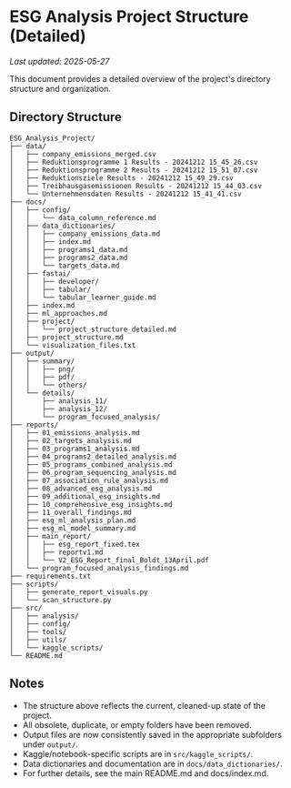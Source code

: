 # ESG Analysis Project Structure (Detailed)

_Last updated: 2025-05-27_

This document provides a detailed overview of the project's directory structure and organization.

## Directory Structure

```
ESG_Analysis_Project/
├── data/
│   ├── company_emissions_merged.csv
│   ├── Reduktionsprogramme 1 Results - 20241212 15_45_26.csv
│   ├── Reduktionsprogramme 2 Results - 20241212 15_51_07.csv
│   ├── Reduktionsziele Results - 20241212 15_49_29.csv
│   ├── Treibhausgasemissionen Results - 20241212 15_44_03.csv
│   └── Unternehmensdaten Results - 20241212 15_41_41.csv
├── docs/
│   ├── config/
│   │   └── data_column_reference.md
│   ├── data_dictionaries/
│   │   ├── company_emissions_data.md
│   │   ├── index.md
│   │   ├── programs1_data.md
│   │   ├── programs2_data.md
│   │   └── targets_data.md
│   ├── fastai/
│   │   ├── developer/
│   │   ├── tabular/
│   │   └── tabular_learner_guide.md
│   ├── index.md
│   ├── ml_approaches.md
│   ├── project/
│   │   └── project_structure_detailed.md
│   ├── project_structure.md
│   └── visualization_files.txt
├── output/
│   ├── summary/
│   │   ├── png/
│   │   ├── pdf/
│   │   └── others/
│   └── details/
│       ├── analysis_11/
│       ├── analysis_12/
│       └── program_focused_analysis/
├── reports/
│   ├── 01_emissions_analysis.md
│   ├── 02_targets_analysis.md
│   ├── 03_programs1_analysis.md
│   ├── 04_programs2_detailed_analysis.md
│   ├── 05_programs_combined_analysis.md
│   ├── 06_program_sequencing_analysis.md
│   ├── 07_association_rule_analysis.md
│   ├── 08_advanced_esg_analysis.md
│   ├── 09_additional_esg_insights.md
│   ├── 10_comprehensive_esg_insights.md
│   ├── 11_overall_findings.md
│   ├── esg_ml_analysis_plan.md
│   ├── esg_ml_model_summary.md
│   ├── main_report/
│   │   ├── esg_report_fixed.tex
│   │   ├── reportv1.md
│   │   └── V2_ESG_Report_final_Boldt_13April.pdf
│   └── program_focused_analysis_findings.md
├── requirements.txt
├── scripts/
│   ├── generate_report_visuals.py
│   └── scan_structure.py
├── src/
│   ├── analysis/
│   ├── config/
│   ├── tools/
│   ├── utils/
│   └── kaggle_scripts/
└── README.md
```

## Notes
- The structure above reflects the current, cleaned-up state of the project.
- All obsolete, duplicate, or empty folders have been removed.
- Output files are now consistently saved in the appropriate subfolders under `output/`.
- Kaggle/notebook-specific scripts are in `src/kaggle_scripts/`.
- Data dictionaries and documentation are in `docs/data_dictionaries/`.
- For further details, see the main README.md and docs/index.md.

